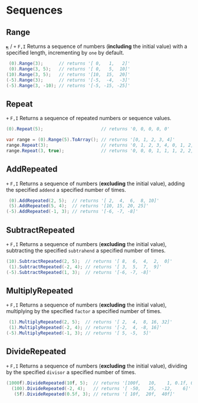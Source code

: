 # Sequences

## Range
[`►`](https://docs.microsoft.com/en-us/dotnet/api/system.linq.enumerable.range) / `+` `F,I`
Returns a sequence of numbers (**including** the initial value) with a specified length, incrementing by `one` by default.
```csharp
 (0).Range(3);      // returns '[ 0,   1,   2]'
 (0).Range(3, 5);   // returns '[ 0,   5,  10]'
(10).Range(3, 5);   // returns '[10,  15,  20]'
(-5).Range(3);      // returns '[-5,  -4,  -3]'
(-5).Range(3, -10); // returns '[-5, -15, -25]'
```

## Repeat
`+` `F,I`
Returns a sequence of repeated numbers or sequence values.
```csharp
(0).Repeat(5);                      // returns '0, 0, 0, 0, 0'

var range = (0).Range(5).ToArray(); // returns '[0, 1, 2, 3, 4]'
range.Repeat(3);                    // returns '0, 1, 2, 3, 4, 0, 1, 2, 3, 4, 0, 1, 2, 3, 4'
range.Repeat(3, true);              // returns '0, 0, 0, 1, 1, 1, 2, 2, 2, 3, 3, 3, 4, 4, 4'
```

## AddRepeated
`+` `F,I`
Returns a sequence of numbers (**excluding** the initial value), adding the specified `addend` a specified number of times.

```csharp
 (0).AddRepeated(2, 5);  // returns '[ 2,  4,  6,  8, 10]'
 (5).AddRepeated(5, 4);  // returns '[10, 15, 20, 25]'
(-5).AddRepeated(-1, 3); // returns '[-6, -7, -8]'
```

## SubtractRepeated
`+` `F,I`
Returns a sequence of numbers (**excluding** the initial value), subtracting the specified `subtrahend` a specified number of times.

```csharp
(10).SubtractRepeated(2, 5);  // returns '[ 8,  6,  4,  2,  0]'
 (1).SubtractRepeated(-2, 4); // returns '[ 3,  5,  7,  9]'
(-5).SubtractRepeated(1, 3);  // returns '[-6, -7, -8]'
```

## MultiplyRepeated
`+` `F,I`
Returns a sequence of numbers (**excluding** the initial value), multiplying by the specified `factor` a specified number of times.

```csharp
 (1).MultiplyRepeated(2, 5);  // returns '[ 2,  4,  8, 16, 32]'
 (1).MultiplyRepeated(-2, 4); // returns '[-2,  4, -8, 16]'
(-5).MultiplyRepeated(-1, 3); // returns '[ 5, -5,  5]'
```

## DivideRepeated
`+` `F,I`
Returns a sequence of numbers (**excluding** the initial value), dividing by the specified `divisor` a specified number of times.

```csharp
(1000f).DivideRepeated(10f, 5);  // returns '[100f,   10,    1, 0.1f, 0.01f]'
  (100).DivideRepeated(-2, 4);   // returns '[ -50,   25,  -12,    6]'
   (5f).DivideRepeated(0.5f, 3); // returns '[ 10f,  20f,  40f]'
```